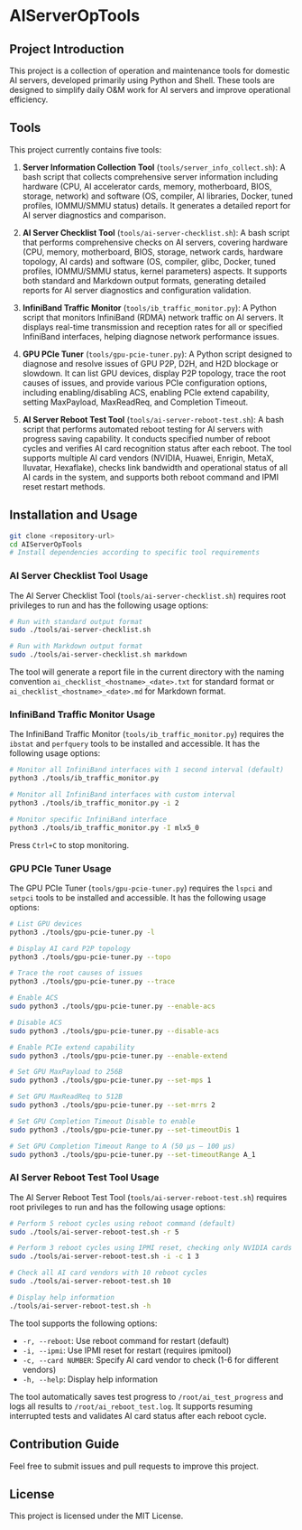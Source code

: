# AIServerOpTools

## Project Introduction

This project is a collection of operation and maintenance tools for domestic AI servers, developed primarily using Python and Shell. These tools are designed to simplify daily O&M work for AI servers and improve operational efficiency.

## Tools

This project currently contains five tools:

1. **Server Information Collection Tool** (`tools/server_info_collect.sh`): A bash script that collects comprehensive server information including hardware (CPU, AI accelerator cards, memory, motherboard, BIOS, storage, network) and software (OS, compiler, AI libraries, Docker, tuned profiles, IOMMU/SMMU status) details. It generates a detailed report for AI server diagnostics and comparison.

2. **AI Server Checklist Tool** (`tools/ai-server-checklist.sh`): A bash script that performs comprehensive checks on AI servers, covering hardware (CPU, memory, motherboard, BIOS, storage, network cards, hardware topology, AI cards) and software (OS, compiler, glibc, Docker, tuned profiles, IOMMU/SMMU status, kernel parameters) aspects. It supports both standard and Markdown output formats, generating detailed reports for AI server diagnostics and configuration validation.

3. **InfiniBand Traffic Monitor** (`tools/ib_traffic_monitor.py`): A Python script that monitors InfiniBand (RDMA) network traffic on AI servers. It displays real-time transmission and reception rates for all or specified InfiniBand interfaces, helping diagnose network performance issues.

4. **GPU PCIe Tuner** (`tools/gpu-pcie-tuner.py`): A Python script designed to diagnose and resolve issues of GPU P2P, D2H, and H2D blockage or slowdown. It can list GPU devices, display P2P topology, trace the root causes of issues, and provide various PCIe configuration options, including enabling/disabling ACS, enabling PCIe extend capability, setting MaxPayload, MaxReadReq, and Completion Timeout.

5. **AI Server Reboot Test Tool** (`tools/ai-server-reboot-test.sh`): A bash script that performs automated reboot testing for AI servers with progress saving capability. It conducts specified number of reboot cycles and verifies AI card recognition status after each reboot. The tool supports multiple AI card vendors (NVIDIA, Huawei, Enrigin, MetaX, Iluvatar, Hexaflake), checks link bandwidth and operational status of all AI cards in the system, and supports both reboot command and IPMI reset restart methods.

## Installation and Usage

```bash
git clone <repository-url>
cd AIServerOpTools
# Install dependencies according to specific tool requirements
```

### AI Server Checklist Tool Usage

The AI Server Checklist Tool (`tools/ai-server-checklist.sh`) requires root privileges to run and has the following usage options:

```bash
# Run with standard output format
sudo ./tools/ai-server-checklist.sh

# Run with Markdown output format
sudo ./tools/ai-server-checklist.sh markdown
```

The tool will generate a report file in the current directory with the naming convention `ai_checklist_<hostname>_<date>.txt` for standard format or `ai_checklist_<hostname>_<date>.md` for Markdown format.

### InfiniBand Traffic Monitor Usage

The InfiniBand Traffic Monitor (`tools/ib_traffic_monitor.py`) requires the `ibstat` and `perfquery` tools to be installed and accessible. It has the following usage options:

```bash
# Monitor all InfiniBand interfaces with 1 second interval (default)
python3 ./tools/ib_traffic_monitor.py

# Monitor all InfiniBand interfaces with custom interval
python3 ./tools/ib_traffic_monitor.py -i 2

# Monitor specific InfiniBand interface
python3 ./tools/ib_traffic_monitor.py -I mlx5_0
```

Press `Ctrl+C` to stop monitoring.

### GPU PCIe Tuner Usage

The GPU PCIe Tuner (`tools/gpu-pcie-tuner.py`) requires the `lspci` and `setpci` tools to be installed and accessible. It has the following usage options:

```bash
# List GPU devices
python3 ./tools/gpu-pcie-tuner.py -l

# Display AI card P2P topology
python3 ./tools/gpu-pcie-tuner.py --topo

# Trace the root causes of issues
python3 ./tools/gpu-pcie-tuner.py --trace

# Enable ACS
sudo python3 ./tools/gpu-pcie-tuner.py --enable-acs

# Disable ACS
sudo python3 ./tools/gpu-pcie-tuner.py --disable-acs

# Enable PCIe extend capability
sudo python3 ./tools/gpu-pcie-tuner.py --enable-extend

# Set GPU MaxPayload to 256B
sudo python3 ./tools/gpu-pcie-tuner.py --set-mps 1

# Set GPU MaxReadReq to 512B
sudo python3 ./tools/gpu-pcie-tuner.py --set-mrrs 2

# Set GPU Completion Timeout Disable to enable
sudo python3 ./tools/gpu-pcie-tuner.py --set-timeoutDis 1

# Set GPU Completion Timeout Range to A (50 µs – 100 µs)
sudo python3 ./tools/gpu-pcie-tuner.py --set-timeoutRange A_1
```

### AI Server Reboot Test Tool Usage

The AI Server Reboot Test Tool (`tools/ai-server-reboot-test.sh`) requires root privileges to run and has the following usage options:

```bash
# Perform 5 reboot cycles using reboot command (default)
sudo ./tools/ai-server-reboot-test.sh -r 5

# Perform 3 reboot cycles using IPMI reset, checking only NVIDIA cards
sudo ./tools/ai-server-reboot-test.sh -i -c 1 3

# Check all AI card vendors with 10 reboot cycles
sudo ./tools/ai-server-reboot-test.sh 10

# Display help information
./tools/ai-server-reboot-test.sh -h
```

The tool supports the following options:
- `-r, --reboot`: Use reboot command for restart (default)
- `-i, --ipmi`: Use IPMI reset for restart (requires ipmitool)
- `-c, --card NUMBER`: Specify AI card vendor to check (1-6 for different vendors)
- `-h, --help`: Display help information

The tool automatically saves test progress to `/root/ai_test_progress` and logs all results to `/root/ai_reboot_test.log`. It supports resuming interrupted tests and validates AI card status after each reboot cycle.

## Contribution Guide

Feel free to submit issues and pull requests to improve this project.

## License

This project is licensed under the MIT License.